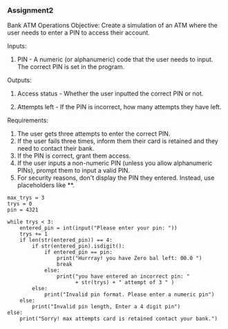 ### Assignment2
Bank ATM Operations
Objective: Create a simulation of an ATM where the user needs to enter a PIN to access their account.

Inputs:

1. PIN - A numeric (or alphanumeric) code that the user needs to input. The correct PIN is set in the program.

Outputs:

1. Access status - Whether the user inputted the correct PIN or not.

2. Attempts left - If the PIN is incorrect, how many attempts they have left.

Requirements:

1. The user gets three attempts to enter the correct PIN.
2. If the user fails three times, inform them their card is retained and they need to contact their bank.
3. If the PIN is correct, grant them access.
4. If the user inputs a non-numeric PIN (unless you allow alphanumeric PINs), prompt them to input a valid PIN.
5. For security reasons, don't display the PIN they entered. Instead, use placeholders like **.

```
max_trys = 3
trys = 0
pin = 4321

while trys < 3:
    entered_pin = int(input("Please enter your pin: "))
    trys += 1
    if len(str(entered_pin)) == 4:
        if str(entered_pin).isdigit():
            if entered_pin == pin:
                print("Hurrray! you have Zero bal left: 00.0 ")
                break
            else:
                print("you have entered an incorrect pin: "
                      + str(trys) + " attempt of 3 " )
        else:
            print("Invalid pin format. Please enter a numeric pin")
    else:
        print("Invalid pin length, Enter a 4 digit pin")
else:
    print("Sorry! max attempts card is retained contact your bank.")
```
